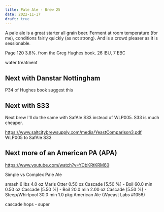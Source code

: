 ```yaml
---
title: Pale Ale - Brew 25 
date: 2022-11-17
draft: true 
---
```


<!-- [https://www.brewersfriend.com/homebrew/recipe/view/1289160/kingston-jpa](https://www.brewersfriend.com/homebrew/recipe/view/1289160/kingston-jpa)  -->
<!-- [![pot](/images/2022-10-08/6.jpg "treatment")](/images/2022-10-08/6.jpg) -->

A pale ale is a great starter all grain beer. Ferment at room temperature (for me), conditions fairly quickly (as not strong). And is a crowd pleaser as it is sessionable.

Page 120 3.8%.  from the Greg Hughes book. 26 IBU, 7 EBC

water treatment

## Next with Danstar Nottingham 
P34 of Hughes book suggest this

## Next with S33
Next brew I'll do the same with SafAle S33 instead of WLP005. S33 is much cheaper.

https://www.saltcitybrewsupply.com/media/YeastComparison3.pdf
 WLP005 to SafAle S33

## Next more of an American PA (APA)

https://www.youtube.com/watch?v=YCbKRtKRM60

Simple vs Complex Pale Ale

smash
6 lbs 4.0 oz     Maris Otter
0.50 oz          Cascade [5.50 %] - Boil 60.0 min
0.50 oz          Cascade [5.50 %] - Boil 20.0 min
2.00 oz          Cascade [5.50 %] - Steep/Whirlpool  30.0 min
1.0 pkg          American Ale (Wyeast Labs #1056)

cascade hops - super  